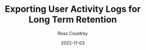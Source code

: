 ---
#layout: single
title: Exporting User Activity Logs for Long Term Retention
date: 2022-11-03
author: Ross Couldrey
comments: true
categories: PowerBI
tags: [PowerBI, Administration, Audit]
author_profile: true
#classes: wide
toc: true
toc_label: "Sections"
toc_icon: "bars"
excerpt_separator: <!--more-->

---